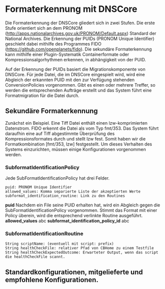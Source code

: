 # Formaterkennung mit DNSCore

Die Formaterkennung der DNSCore gliedert sich in zwei Stufen. Die erste Stufe orientiert sich an dem PRONOM (http://apps.nationalarchives.gov.uk/PRONOM/Default.aspx) Standard der National Archives. Die Erkennung der PUIDs (PRONOM Unique Identifier) geschieht dabei mithilfe des Programmes FIDO (https://github.com/openplanets/fido). Die sekundäre Formaterkennung kann mithilfe einer Plugin-Systematik Containerformate oder Kompressionsalgorhythmen erkennen, in abhängigkeit von der PUID.

Auf der Erkennung der PUIDs basiert die Migrationskomponente von DNSCore. Für jede Datei, die im DNSCore eingespielt wird, wird eine Abgleich der erkannten PUID mit den zur Verfügung stehenden ConversionPolicies vorgenommen. Gibt es einen oder mehrere Treffer, so werden die entsprechenden Aufträge erstellt und das System führt eine Formatmigration für die Datei durch.

## Sekundäre Formaterkennung

Zunächst ein Beispiel. Eine Tiff Datei enthält einen lzw-komprimierten Datenstrom. FIDO erkennt die Datei als vom Typ fmt/353. Das System führt daraufhin eine auf Tiff abgestimmte Überprüfung des Kompressionsformates durch und stellt lzw fest. Somit haben wir die Formatkombination [fmt/353, lzw] festgestellt. Um dieses Verhalten des Systems einzurichten, müssen einige Konfigurationen vorgenommen werden.

### SubformatIdentificationPolicy

Jede SubFormatIdentificationPolicy hat drei Felder.

    puid: PRONOM Unique Identifier
    allowed_values: Komma separierte Liste der akzeptierten Werte
    subformat_identification_routine: Link zu den Routines
   
**puid** Nachdem ein File seine PUID erhalten hat, wird ein Abgleich gegen die SubFormatIdentificationPolicy vorgenommen. Stimmt das Format mit einer Policy überein, wird die entsprechend verlinkte Routine ausgeführt.
**allowed_values** abc
**subformat_identification_policy_id** abc
   
   
### SubformatIdentificationRoutine

    String scriptName: (eventuell mit script: prefix)
    String healthCheckFile: relativer Pfad von CBHome zu einem Testfile
    String healthCheckExpectedOutcome: Erwarteter Output, wenn das script die healthCheckFile scannt.
    
## Standardkonfigurationen, mitgelieferte und empfohlene Konfigurationen.   
   





